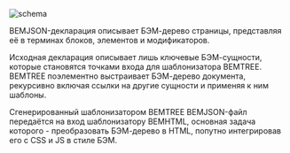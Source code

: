 ![schema](https://img-fotki.yandex.ru/get/16122/158800653.1/0_11568f_e0c04ef4_orig)

BEMJSON-декларация описывает БЭМ-дерево страницы, представляя её в терминах блоков, элементов и модификаторов.

Исходная декларация описывает лишь ключевые БЭМ-сущности, которые становятся точками входа для шаблонизатора BEMTREE. BEMTREE поэлементно выстраивает БЭМ-дерево документа, рекурсивно включая ссылки на другие сущности и применяя к ним шаблоны.

Сгенерированный шаблонизатором BEMTREE BEMJSON-файл передаётся на вход шаблонизатору BEMHTML, основная задача которого - преобразовать БЭМ-дерево в HTML, попутно интегрировав его с CSS и JS в стиле БЭМ.
